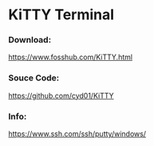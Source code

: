 # KiTTY Terminal

### Download:
https://www.fosshub.com/KiTTY.html


### Souce Code:
https://github.com/cyd01/KiTTY

### Info:
https://www.ssh.com/ssh/putty/windows/
